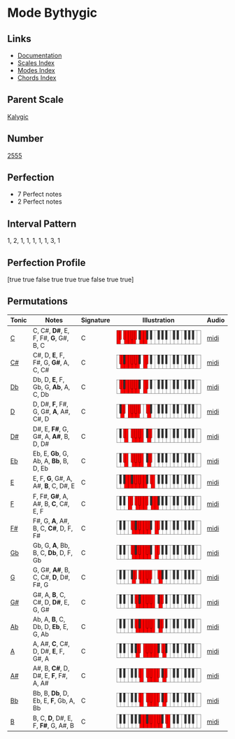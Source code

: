 # Mode Bythygic

## Links

- [Documentation](index.md)
- [Scales Index](Scales.md)
- [Modes Index](Modes.md)
- [Chords Index](Chords.md)

## Parent Scale

[Kalygic](ScaleKalygic.md)

## Number

[2555](https://ianring.com/musictheory/scales/2555)

## Perfection

- 7 Perfect notes
- 2 Perfect notes

## Interval Pattern

1, 2, 1, 1, 1, 1, 1, 3, 1

## Perfection Profile

[true true false true true true false true true]

## Permutations

| Tonic | Notes | Signature | Illustration | Audio |
|-------|-------|-----------|--------------|-------|
| [C](ModeCNaturalBythygic.md) | C, C#, **D#**, E, F, F#, **G**, G#, B, C | C | ![CNaturalBythygic](ModeCNaturalBythygic.png) | [midi](https://github.com/edipermadi/music/blob/main/docs/ModeCNaturalBythygic.mid?raw=true) |
| [C#](ModeCSharpBythygic.md) | C#, D, **E**, F, F#, G, **G#**, A, C, C# | C | ![CSharpBythygic](ModeCSharpBythygic.png) | [midi](https://github.com/edipermadi/music/blob/main/docs/ModeCSharpBythygic.mid?raw=true) |
| [Db](ModeDFlatBythygic.md) | Db, D, **E**, F, Gb, G, **Ab**, A, C, Db | C | ![DFlatBythygic](ModeDFlatBythygic.png) | [midi](https://github.com/edipermadi/music/blob/main/docs/ModeDFlatBythygic.mid?raw=true) |
| [D](ModeDNaturalBythygic.md) | D, D#, **F**, F#, G, G#, **A**, A#, C#, D | C | ![DNaturalBythygic](ModeDNaturalBythygic.png) | [midi](https://github.com/edipermadi/music/blob/main/docs/ModeDNaturalBythygic.mid?raw=true) |
| [D#](ModeDSharpBythygic.md) | D#, E, **F#**, G, G#, A, **A#**, B, D, D# | C | ![DSharpBythygic](ModeDSharpBythygic.png) | [midi](https://github.com/edipermadi/music/blob/main/docs/ModeDSharpBythygic.mid?raw=true) |
| [Eb](ModeEFlatBythygic.md) | Eb, E, **Gb**, G, Ab, A, **Bb**, B, D, Eb | C | ![EFlatBythygic](ModeEFlatBythygic.png) | [midi](https://github.com/edipermadi/music/blob/main/docs/ModeEFlatBythygic.mid?raw=true) |
| [E](ModeENaturalBythygic.md) | E, F, **G**, G#, A, A#, **B**, C, D#, E | C | ![ENaturalBythygic](ModeENaturalBythygic.png) | [midi](https://github.com/edipermadi/music/blob/main/docs/ModeENaturalBythygic.mid?raw=true) |
| [F](ModeFNaturalBythygic.md) | F, F#, **G#**, A, A#, B, **C**, C#, E, F | C | ![FNaturalBythygic](ModeFNaturalBythygic.png) | [midi](https://github.com/edipermadi/music/blob/main/docs/ModeFNaturalBythygic.mid?raw=true) |
| [F#](ModeFSharpBythygic.md) | F#, G, **A**, A#, B, C, **C#**, D, F, F# | C | ![FSharpBythygic](ModeFSharpBythygic.png) | [midi](https://github.com/edipermadi/music/blob/main/docs/ModeFSharpBythygic.mid?raw=true) |
| [Gb](ModeGFlatBythygic.md) | Gb, G, **A**, Bb, B, C, **Db**, D, F, Gb | C | ![GFlatBythygic](ModeGFlatBythygic.png) | [midi](https://github.com/edipermadi/music/blob/main/docs/ModeGFlatBythygic.mid?raw=true) |
| [G](ModeGNaturalBythygic.md) | G, G#, **A#**, B, C, C#, **D**, D#, F#, G | C | ![GNaturalBythygic](ModeGNaturalBythygic.png) | [midi](https://github.com/edipermadi/music/blob/main/docs/ModeGNaturalBythygic.mid?raw=true) |
| [G#](ModeGSharpBythygic.md) | G#, A, **B**, C, C#, D, **D#**, E, G, G# | C | ![GSharpBythygic](ModeGSharpBythygic.png) | [midi](https://github.com/edipermadi/music/blob/main/docs/ModeGSharpBythygic.mid?raw=true) |
| [Ab](ModeAFlatBythygic.md) | Ab, A, **B**, C, Db, D, **Eb**, E, G, Ab | C | ![AFlatBythygic](ModeAFlatBythygic.png) | [midi](https://github.com/edipermadi/music/blob/main/docs/ModeAFlatBythygic.mid?raw=true) |
| [A](ModeANaturalBythygic.md) | A, A#, **C**, C#, D, D#, **E**, F, G#, A | C | ![ANaturalBythygic](ModeANaturalBythygic.png) | [midi](https://github.com/edipermadi/music/blob/main/docs/ModeANaturalBythygic.mid?raw=true) |
| [A#](ModeASharpBythygic.md) | A#, B, **C#**, D, D#, E, **F**, F#, A, A# | C | ![ASharpBythygic](ModeASharpBythygic.png) | [midi](https://github.com/edipermadi/music/blob/main/docs/ModeASharpBythygic.mid?raw=true) |
| [Bb](ModeBFlatBythygic.md) | Bb, B, **Db**, D, Eb, E, **F**, Gb, A, Bb | C | ![BFlatBythygic](ModeBFlatBythygic.png) | [midi](https://github.com/edipermadi/music/blob/main/docs/ModeBFlatBythygic.mid?raw=true) |
| [B](ModeBNaturalBythygic.md) | B, C, **D**, D#, E, F, **F#**, G, A#, B | C | ![BNaturalBythygic](ModeBNaturalBythygic.png) | [midi](https://github.com/edipermadi/music/blob/main/docs/ModeBNaturalBythygic.mid?raw=true) |
